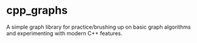 # cpp_graphs

A simple graph library for practice/brushing up on basic graph algorithms and experimenting with modern C++ features.
